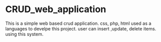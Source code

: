# CRUD_web_application
This is a simple web based crud application.
css, php, html used as a  languages to develpe this project.
user can insert ,update, delete items. using this system.
